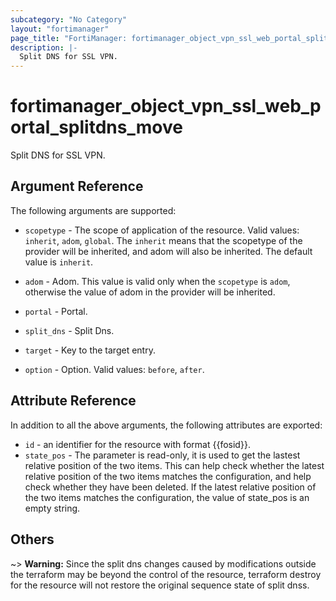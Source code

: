 ```yaml
---
subcategory: "No Category"
layout: "fortimanager"
page_title: "FortiManager: fortimanager_object_vpn_ssl_web_portal_splitdns_move"
description: |-
  Split DNS for SSL VPN.
---
```


# fortimanager_object_vpn_ssl_web_portal_splitdns_move
Split DNS for SSL VPN.

## Argument Reference


The following arguments are supported:

* `scopetype` - The scope of application of the resource. Valid values: `inherit`, `adom`, `global`. The `inherit` means that the scopetype of the provider will be inherited, and adom will also be inherited. The default value is `inherit`.
* `adom` - Adom. This value is valid only when the `scopetype` is `adom`, otherwise the value of adom in the provider will be inherited.
* `portal` - Portal.
* `split_dns` - Split Dns.

* `target` - Key to the target entry.
* `option` - Option. Valid values: `before`, `after`.


## Attribute Reference

In addition to all the above arguments, the following attributes are exported:
* `id` - an identifier for the resource with format {{fosid}}.
* `state_pos` - The parameter is read-only, it is used to get the lastest relative position of the two items. This can help check whether the latest relative position of the two items matches the configuration, and help check whether they have been deleted. If the latest relative position of the two items matches the configuration, the value of state_pos is an empty string.

## Others

~> **Warning:** Since the split dns changes caused by modifications outside the terraform may be beyond the control of the resource, terraform destroy for the resource will not restore the original sequence state of split dnss.
